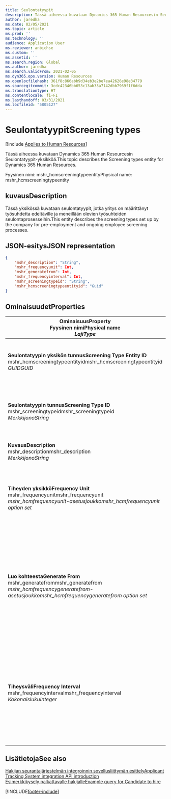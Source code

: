 ```yaml
---
title: Seulontatyypit
description: Tässä aiheessa kuvataan Dynamics 365 Human Resourcesin Seulontatyypit-yksikköä.
author: jaredha
ms.date: 02/05/2021
ms.topic: article
ms.prod: ''
ms.technology: ''
audience: Application User
ms.reviewer: anbichse
ms.custom: ''
ms.assetid: ''
ms.search.region: Global
ms.author: jaredha
ms.search.validFrom: 2021-02-05
ms.dyn365.ops.version: Human Resources
ms.openlocfilehash: 361f8c866abb9d34eb3e2be7ea42626e98e34779
ms.sourcegitcommit: 3cdc42346bb653c13ab33a7142dbb7969f1f6dda
ms.translationtype: HT
ms.contentlocale: fi-FI
ms.lasthandoff: 03/31/2021
ms.locfileid: "5805127"
---
```

# <a name="screening-types"></a><span data-ttu-id="403ff-103">Seulontatyypit</span><span class="sxs-lookup"><span data-stu-id="403ff-103">Screening types</span></span>

[!include [Applies to Human Resources](../includes/applies-to-hr.md)]

<span data-ttu-id="403ff-104">Tässä aiheessa kuvataan Dynamics 365 Human Resourcesin Seulontatyypit-yksikköä.</span><span class="sxs-lookup"><span data-stu-id="403ff-104">This topic describes the Screening types entity for Dynamics 365 Human Resources.</span></span>

<span data-ttu-id="403ff-105">Fyysinen nimi: mshr_hcmscreeningtypeentity</span><span class="sxs-lookup"><span data-stu-id="403ff-105">Physical name: mshr_hcmscreeningtypeentity</span></span>

## <a name="description"></a><span data-ttu-id="403ff-106">kuvaus</span><span class="sxs-lookup"><span data-stu-id="403ff-106">Description</span></span>

<span data-ttu-id="403ff-107">Tässä yksikössä kuvataan seulontatyypit, jotka yritys on määrittänyt työsuhdetta edeltäville ja meneillään olevien työsuhteiden seulontaprosesseihin.</span><span class="sxs-lookup"><span data-stu-id="403ff-107">This entity describes the screening types set up by the company for pre-employment and ongoing employee screening processes.</span></span>

## <a name="json-representation"></a><span data-ttu-id="403ff-108">JSON-esitys</span><span class="sxs-lookup"><span data-stu-id="403ff-108">JSON representation</span></span>

```json
{
    "mshr_description": "String",
    "mshr_frequencyunit": Int,
    "mshr_generatefrom": Int,
    "mshr_frequencyinterval": Int,
    "mshr_screeningtypeid": "String",
    "mshr_hcmscreeningtypeentityid": "Guid"
}
```

## <a name="properties"></a><span data-ttu-id="403ff-109">Ominaisuudet</span><span class="sxs-lookup"><span data-stu-id="403ff-109">Properties</span></span>

| <span data-ttu-id="403ff-110">Ominaisuus</span><span class="sxs-lookup"><span data-stu-id="403ff-110">Property</span></span><br><span data-ttu-id="403ff-111">**Fyysinen nimi**</span><span class="sxs-lookup"><span data-stu-id="403ff-111">**Physical name**</span></span><br><span data-ttu-id="403ff-112">**_Laji_**</span><span class="sxs-lookup"><span data-stu-id="403ff-112">**_Type_**</span></span> | <span data-ttu-id="403ff-113">Käytä</span><span class="sxs-lookup"><span data-stu-id="403ff-113">Use</span></span> | <span data-ttu-id="403ff-114">kuvaus</span><span class="sxs-lookup"><span data-stu-id="403ff-114">Description</span></span> |
| --- | --- | --- |
| <span data-ttu-id="403ff-115">**Seulontatyypin yksikön tunnus**</span><span class="sxs-lookup"><span data-stu-id="403ff-115">**Screening Type Entity ID**</span></span><br><span data-ttu-id="403ff-116">mshr_hcmscreeningtypeentityid</span><span class="sxs-lookup"><span data-stu-id="403ff-116">mshr_hcmscreeningtypeentityid</span></span><br><span data-ttu-id="403ff-117">*GUID*</span><span class="sxs-lookup"><span data-stu-id="403ff-117">*GUID*</span></span> | <span data-ttu-id="403ff-118">Vain luku</span><span class="sxs-lookup"><span data-stu-id="403ff-118">Read-only</span></span><br><span data-ttu-id="403ff-119">Vaadittu</span><span class="sxs-lookup"><span data-stu-id="403ff-119">Required</span></span><br><span data-ttu-id="403ff-120">Järjestelmän luoma</span><span class="sxs-lookup"><span data-stu-id="403ff-120">System-generated</span></span> | <span data-ttu-id="403ff-121">Seulontatyypin tietueen yksilöivä ensisijainen tunnus.</span><span class="sxs-lookup"><span data-stu-id="403ff-121">Unique primary identifier for the screening type record.</span></span> |
| <span data-ttu-id="403ff-122">**Seulontatyypin tunnus**</span><span class="sxs-lookup"><span data-stu-id="403ff-122">**Screening Type ID**</span></span><br><span data-ttu-id="403ff-123">mshr_screeningtypeid</span><span class="sxs-lookup"><span data-stu-id="403ff-123">mshr_screeningtypeid</span></span><br><span data-ttu-id="403ff-124">*Merkkijono*</span><span class="sxs-lookup"><span data-stu-id="403ff-124">*String*</span></span> | <span data-ttu-id="403ff-125">Luku/Kirjoitus</span><span class="sxs-lookup"><span data-stu-id="403ff-125">Read/write</span></span><br><span data-ttu-id="403ff-126">Vaadittu</span><span class="sxs-lookup"><span data-stu-id="403ff-126">Required</span></span> | <span data-ttu-id="403ff-127">Käyttäjän määrittämä seulontatyypin yksilöivä tunnus.</span><span class="sxs-lookup"><span data-stu-id="403ff-127">User-defined unique identifier for the screening type.</span></span> |
| <span data-ttu-id="403ff-128">**Kuvaus**</span><span class="sxs-lookup"><span data-stu-id="403ff-128">**Description**</span></span><br><span data-ttu-id="403ff-129">mshr_description</span><span class="sxs-lookup"><span data-stu-id="403ff-129">mshr_description</span></span><br><span data-ttu-id="403ff-130">*Merkkijono*</span><span class="sxs-lookup"><span data-stu-id="403ff-130">*String*</span></span> | <span data-ttu-id="403ff-131">Luku/Kirjoitus</span><span class="sxs-lookup"><span data-stu-id="403ff-131">Read/write</span></span><br><span data-ttu-id="403ff-132">Vaadittu</span><span class="sxs-lookup"><span data-stu-id="403ff-132">Required</span></span> | <span data-ttu-id="403ff-133">Seulontatyypin kuvaus.</span><span class="sxs-lookup"><span data-stu-id="403ff-133">The description of the screening type.</span></span> |
| <span data-ttu-id="403ff-134">**Tiheyden yksikkö**</span><span class="sxs-lookup"><span data-stu-id="403ff-134">**Frequency Unit**</span></span><br><span data-ttu-id="403ff-135">mshr_frequencyunit</span><span class="sxs-lookup"><span data-stu-id="403ff-135">mshr_frequencyunit</span></span><br><span data-ttu-id="403ff-136">*mshr_hcmfrequencyunit-asetusjoukko*</span><span class="sxs-lookup"><span data-stu-id="403ff-136">*mshr_hcmfrequencyunit option set*</span></span> | <span data-ttu-id="403ff-137">Luku/Kirjoitus</span><span class="sxs-lookup"><span data-stu-id="403ff-137">Read/write</span></span><br><span data-ttu-id="403ff-138">Vaadittu</span><span class="sxs-lookup"><span data-stu-id="403ff-138">Required</span></span> | <span data-ttu-id="403ff-139">Kuvaa, millä tiheydellä seulonta on suoritettava määritetylle henkilölle.</span><span class="sxs-lookup"><span data-stu-id="403ff-139">Describes the frequency with which the screening must be completed for the assigned person.</span></span> |
| <span data-ttu-id="403ff-140">**Luo kohteesta**</span><span class="sxs-lookup"><span data-stu-id="403ff-140">**Generate From**</span></span><br><span data-ttu-id="403ff-141">mshr_generatefrom</span><span class="sxs-lookup"><span data-stu-id="403ff-141">mshr_generatefrom</span></span><br><span data-ttu-id="403ff-142">*mshr_hcmfrequencygeneratefrom-asetusjoukko*</span><span class="sxs-lookup"><span data-stu-id="403ff-142">*mshr_hcmfrequencygeneratefrom option set*</span></span> | <span data-ttu-id="403ff-143">Luku-Kirjoitus</span><span class="sxs-lookup"><span data-stu-id="403ff-143">Read-write</span></span><br><span data-ttu-id="403ff-144">Vaadittu</span><span class="sxs-lookup"><span data-stu-id="403ff-144">Required</span></span> | <span data-ttu-id="403ff-145">Jos Tiheys-arvo on jokin muu kuin "Vain kerran", GenerateFrom-arvo määrittää päivämäärän, josta seuraava seulontatapahtuma lasketaan.</span><span class="sxs-lookup"><span data-stu-id="403ff-145">If the Frequency value is any value other than “One-time only”, the GenerateFrom value determines the date from which to calculate the next screening event.</span></span> |
| <span data-ttu-id="403ff-146">**Tiheysväli**</span><span class="sxs-lookup"><span data-stu-id="403ff-146">**Frequency Interval**</span></span><br><span data-ttu-id="403ff-147">mshr_frequencyinterval</span><span class="sxs-lookup"><span data-stu-id="403ff-147">mshr_frequencyinterval</span></span><br><span data-ttu-id="403ff-148">*Kokonaisluku*</span><span class="sxs-lookup"><span data-stu-id="403ff-148">*Integer*</span></span> | <span data-ttu-id="403ff-149">Luku-Kirjoitus</span><span class="sxs-lookup"><span data-stu-id="403ff-149">Read-write</span></span><br><span data-ttu-id="403ff-150">Vaadittu</span><span class="sxs-lookup"><span data-stu-id="403ff-150">Required</span></span> | <span data-ttu-id="403ff-151">Jos Tiheys-arvo on jokin muu kuin "Vain kerran", sinun on määritettävä seulontatapahtumien välisten aikayksiköiden aikaväli.</span><span class="sxs-lookup"><span data-stu-id="403ff-151">If the Frequency value is any value other than “One-time only”, you must define an interval for the units of time between each screening event.</span></span> |

## <a name="see-also"></a><span data-ttu-id="403ff-152">Lisätietoja</span><span class="sxs-lookup"><span data-stu-id="403ff-152">See also</span></span>

[<span data-ttu-id="403ff-153">Hakijan seurantajärjestelmän integroinnin sovellusliittymän esittely</span><span class="sxs-lookup"><span data-stu-id="403ff-153">Applicant Tracking System integration API introduction</span></span>](hr-admin-integration-ats-api-introduction.md)<br>
[<span data-ttu-id="403ff-154">Esimerkkikysely palkattavalle hakijalle</span><span class="sxs-lookup"><span data-stu-id="403ff-154">Example query for Candidate to hire</span></span>](hr-admin-integration-ats-api-candidate-to-hire-example-query.md)


[!INCLUDE[footer-include](../includes/footer-banner.md)]